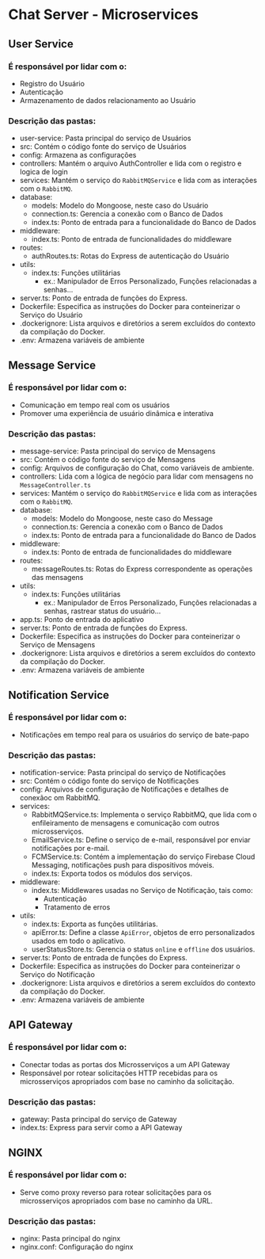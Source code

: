 # Chat Server - Microservices

## User Service
### É responsável por lidar com o:
- Registro do Usuário
- Autenticação
- Armazenamento de dados relacionamento ao Usuário

### Descrição das pastas:
- user-service: Pasta principal do serviço de Usuários
- src: Contém o código fonte do serviço de Usuários
- config: Armazena as configurações
- controllers: Mantém o arquivo AuthController e lida com o registro e logica de login
- services: Mantém o serviço do `RabbitMQService` e lida com as interações com o `RabbitMQ`.
- database:
    - models: Modelo do Mongoose, neste caso do Usuário
    - connection.ts: Gerencia a conexão com o Banco de Dados
    - index.ts: Ponto de entrada para a funcionalidade do Banco de Dados
- middleware:
    - index.ts: Ponto de entrada de funcionalidades do middleware
- routes:
    - authRoutes.ts: Rotas do Express de autenticação do Usuário
- utils:
    - index.ts: Funções utilitárias
        - ex.: Manipulador de Erros Personalizado, Funções relacionadas a senhas...
- server.ts: Ponto de entrada de funções do Express.
- Dockerfile: Especifica as instruções do Docker para conteinerizar o Serviço do Usuário
- .dockerignore: Lista arquivos e diretórios  a serem excluídos do contexto da compilação do Docker.
- .env: Armazena variáveis de ambiente

## Message Service
### É responsável por lidar com o:
- Comunicação em tempo real com os usuários
- Promover uma experiência de usuário dinâmica e interativa

### Descrição das pastas:
- message-service: Pasta principal do serviço de Mensagens
- src: Contém o código fonte do serviço de Mensagens
- config: Arquivos de configuração do Chat, como variáveis de ambiente.
- controllers: Lida com a lógica de negócio para lidar com mensagens no `MessageController.ts`
- services: Mantém o serviço do `RabbitMQService` e lida com as interações com o `RabbitMQ`.
- database:
    - models: Modelo do Mongoose, neste caso do Message
    - connection.ts: Gerencia a conexão com o Banco de Dados
    - index.ts: Ponto de entrada para a funcionalidade do Banco de Dados
- middleware:
    - index.ts: Ponto de entrada de funcionalidades do middleware
- routes:
    - messageRoutes.ts: Rotas do Express correspondente as operações das mensagens
- utils:
    - index.ts: Funções utilitárias
        - ex.: Manipulador de Erros Personalizado, Funções relacionadas a senhas, rastrear status do usuário...
- app.ts: Ponto de entrada do aplicativo
- server.ts: Ponto de entrada de funções do Express.
- Dockerfile: Especifica as instruções do Docker para conteinerizar o Serviço de Mensagens
- .dockerignore: Lista arquivos e diretórios  a serem excluídos do contexto da compilação do Docker.
- .env: Armazena variáveis de ambiente

## Notification Service
### É responsável por lidar com o:
- Notificações em tempo real para os usuários do serviço de bate-papo

### Descrição das pastas:
- notification-service: Pasta principal do serviço de Notificações
- src: Contém o código fonte do serviço de Notificações
- config: Arquivos de configuração de Notificações e detalhes de conexãoc om RabbitMQ.
- services: 
    - RabbitMQService.ts: Implementa o serviço RabbitMQ, que lida com o enfileiramento de mensagens
        e comunicação com outros microsserviços.
    - EmailService.ts: Define o serviço de e-mail, responsável por enviar notificações por e-mail.
    - FCMService.ts: Contém a implementação do serviço Firebase Cloud Messaging, notificações push
        para dispositivos móveis.
    - index.ts: Exporta todos os módulos dos serviços.
- middleware:
    - index.ts: Middlewares usadas no Serviço de Notificação, tais como:
        - Autenticação
        - Tratamento de erros
- utils:
    - index.ts: Exporta as funções utilitárias.
    - apiError.ts: Define a classe `ApiError`, objetos de erro personalizados usados em todo o aplicativo.
    - userStatusStore.ts: Gerencia o status `online` e `offline` dos usuários.
- server.ts: Ponto de entrada de funções do Express.
- Dockerfile: Especifica as instruções do Docker para conteinerizar o Serviço do Notificação
- .dockerignore: Lista arquivos e diretórios  a serem excluídos do contexto da compilação do Docker.
- .env: Armazena variáveis de ambiente

## API Gateway
### É responsável por lidar com o:
- Conectar todas as portas dos Microsserviços a um API Gateway
- Responsável por rotear solicitações HTTP recebidas para os microsserviços apropriados
    com base no caminho da solicitação.

### Descrição das pastas:
- gateway: Pasta principal do serviço de Gateway
- index.ts: Express para servir como a API Gateway

## NGINX
### É responsável por lidar com o:
- Serve como proxy reverso para rotear solicitações para os microsserviços apropriados com base
    no caminho da URL.

### Descrição das pastas:
- nginx: Pasta principal do nginx
- nginx.conf: Configuração do nginx